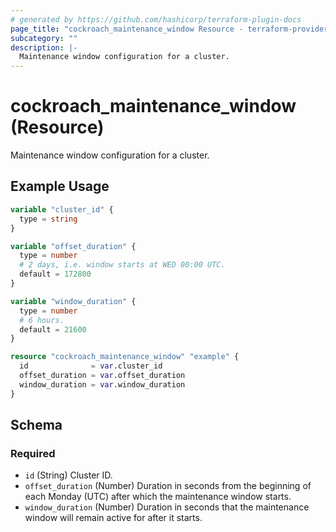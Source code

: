 ```yaml
---
# generated by https://github.com/hashicorp/terraform-plugin-docs
page_title: "cockroach_maintenance_window Resource - terraform-provider-cockroach"
subcategory: ""
description: |-
  Maintenance window configuration for a cluster.
---
```


# cockroach_maintenance_window (Resource)

Maintenance window configuration for a cluster.

## Example Usage

```terraform
variable "cluster_id" {
  type = string
}

variable "offset_duration" {
  type = number
  # 2 days, i.e. window starts at WED 00:00 UTC.
  default = 172800
}

variable "window_duration" {
  type = number
  # 6 hours.
  default = 21600
}

resource "cockroach_maintenance_window" "example" {
  id              = var.cluster_id
  offset_duration = var.offset_duration
  window_duration = var.window_duration
}
```

<!-- schema generated by tfplugindocs -->
## Schema

### Required

- `id` (String) Cluster ID.
- `offset_duration` (Number) Duration in seconds from the beginning of each Monday (UTC) after which the maintenance window starts.
- `window_duration` (Number) Duration in seconds that the maintenance window will remain active for after it starts.
